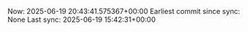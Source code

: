 Now: 2025-06-19 20:43:41.575367+00:00 Earliest commit since sync: None Last sync: 2025-06-19 15:42:31+00:00
